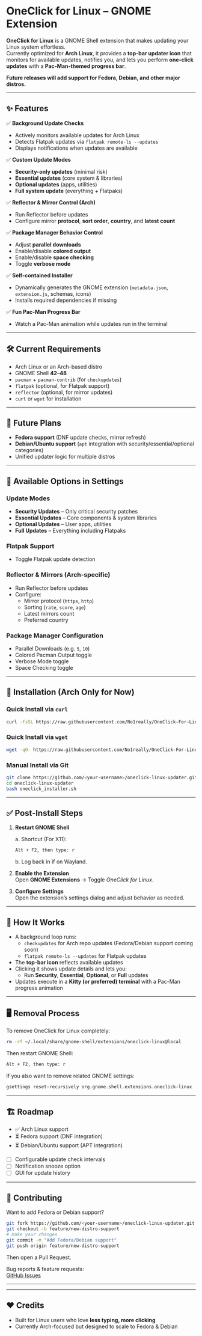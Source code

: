 # OneClick for Linux – GNOME Extension

**OneClick for Linux** is a GNOME Shell extension that makes updating your Linux system effortless.  
Currently optimized for **Arch Linux**, it provides a **top-bar updater icon** that monitors for available updates, notifies you, and lets you perform **one-click updates** with a **Pac-Man-themed progress bar**.

**Future releases will add support for Fedora, Debian, and other major distros.**

---

## ✨ Features

✅ **Background Update Checks**  
- Actively monitors available updates for Arch Linux  
- Detects Flatpak updates via `flatpak remote-ls --updates`  
- Displays notifications when updates are available  

✅ **Custom Update Modes**  
- **Security-only updates** (minimal risk)  
- **Essential updates** (core system & libraries)  
- **Optional updates** (apps, utilities)  
- **Full system update** (everything + Flatpaks)  

✅ **Reflector & Mirror Control (Arch)**  
- Run Reflector before updates  
- Configure mirror **protocol**, **sort order**, **country**, and **latest count**  

✅ **Package Manager Behavior Control**  
- Adjust **parallel downloads**  
- Enable/disable **colored output**  
- Enable/disable **space checking**  
- Toggle **verbose mode**  

✅ **Self-contained Installer**  
- Dynamically generates the GNOME extension (`metadata.json`, `extension.js`, schemas, icons)  
- Installs required dependencies if missing  

✅ **Fun Pac-Man Progress Bar**  
- Watch a Pac-Man animation while updates run in the terminal  

---

## 🛠 Current Requirements

- Arch Linux or an Arch-based distro  
- GNOME Shell **42–48**  
- `pacman` + `pacman-contrib` (for `checkupdates`)  
- `flatpak` (optional, for Flatpak support)  
- `reflector` (optional, for mirror updates)  
- `curl` or `wget` for installation  

---

## 🚀 Future Plans

- **Fedora support** (DNF update checks, mirror refresh)  
- **Debian/Ubuntu support** (`apt` integration with security/essential/optional categories)  
- Unified updater logic for multiple distros  

---

## 🔧 Available Options in Settings

### Update Modes
- **Security Updates** – Only critical security patches  
- **Essential Updates** – Core components & system libraries  
- **Optional Updates** – User apps, utilities  
- **Full Updates** – Everything including Flatpaks  

### Flatpak Support
- Toggle Flatpak update detection  

### Reflector & Mirrors (Arch-specific)
- Run Reflector before updates  
- Configure:
  - Mirror protocol (`https`, `http`)
  - Sorting (`rate`, `score`, `age`)
  - Latest mirrors count
  - Preferred country  

### Package Manager Configuration
- Parallel Downloads (e.g. `5`, `10`)  
- Colored Pacman Output toggle  
- Verbose Mode toggle  
- Space Checking toggle  

---

## 🚀 Installation (Arch Only for Now)

### Quick Install via `curl`
```bash
curl -fsSL https://raw.githubusercontent.com/No1really/OneClick-For-Linux/refs/heads/main/OneClick.sh | bash
```

### Quick Install via `wget`
```bash
wget -qO- https://raw.githubusercontent.com/No1really/OneClick-For-Linux/refs/heads/main/OneClick.sh | bash
```

### Manual Install via Git
```bash
git clone https://github.com/<your-username>/oneclick-linux-updater.git
cd oneclick-linux-updater
bash oneclick_installer.sh
```

---

## ✅ Post-Install Steps

1. **Restart GNOME Shell**

   a. Shortcut (For X11):
   
   ```bash
   Alt + F2, then type: r
   ```

   b. Log back in if on Wayland.

3. **Enable the Extension**  
   Open **GNOME Extensions** → Toggle *OneClick for Linux*.  

4. **Configure Settings**  
   Open the extension’s settings dialog and adjust behavior as needed.  

---

## 🔄 How It Works

- A background loop runs:
  - `checkupdates` for Arch repo updates (Fedora/Debian support coming soon)  
  - `flatpak remote-ls --updates` for Flatpak updates  
- The **top-bar icon** reflects available updates  
- Clicking it shows update details and lets you:
  - Run **Security**, **Essential**, **Optional**, or **Full** updates  
- Updates execute in a **Kitty (or preferred) terminal** with a Pac-Man progress animation  

---

## 🖥️ Removal Process

To remove OneClick for Linux completely:
```bash
rm -rf ~/.local/share/gnome-shell/extensions/oneclick-linux@local
```

Then restart GNOME Shell:
```bash
Alt + F2, then type: r
```

If you also want to remove related GNOME settings:
```bash
gsettings reset-recursively org.gnome.shell.extensions.oneclick-linux || true
```

---

## 🏗 Roadmap

- ✅ Arch Linux support  
- ⏳ Fedora support (DNF integration)  
- ⏳ Debian/Ubuntu support (APT integration)  
- [ ] Configurable update check intervals  
- [ ] Notification snooze option  
- [ ] GUI for update history  

---

## 🤝 Contributing

Want to add Fedora or Debian support?  

```bash
git fork https://github.com/<your-username>/oneclick-linux-updater.git
git checkout -b feature/new-distro-support
# make your changes
git commit -m "Add Fedora/Debian support"
git push origin feature/new-distro-support
```

Then open a Pull Request.  

Bug reports & feature requests:  
[GitHub Issues](https://github.com/<your-username>/oneclick-linux-updater/issues)

---

---

## ❤️ Credits

- Built for Linux users who love **less typing, more clicking**  
- Currently Arch-focused but designed to scale to Fedora & Debian  
